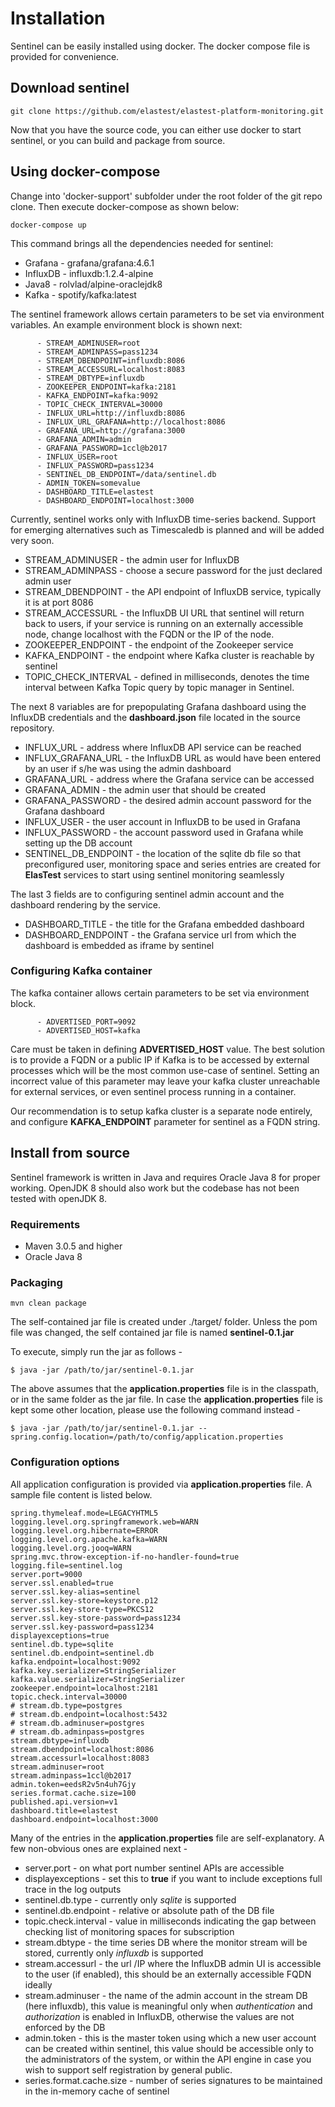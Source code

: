 # Installation
Sentinel can be easily installed using docker. The docker compose file is 
provided for convenience.

## Download sentinel
```
git clone https://github.com/elastest/elastest-platform-monitoring.git
```
Now that you have the source code, you can either use docker to start 
sentinel, or you can build and package from source.

## Using docker-compose
Change into 'docker-support' subfolder under the root folder of the git repo 
clone. Then execute docker-compose as shown below:

```
docker-compose up
```
This command brings all the dependencies needed for sentinel:
* Grafana - grafana/grafana:4.6.1
* InfluxDB - influxdb:1.2.4-alpine
* Java8 - rolvlad/alpine-oraclejdk8
* Kafka - spotify/kafka:latest

The sentinel framework allows certain parameters to be set via environment 
variables. An example environment block is shown next:
```
      - STREAM_ADMINUSER=root
      - STREAM_ADMINPASS=pass1234
      - STREAM_DBENDPOINT=influxdb:8086
      - STREAM_ACCESSURL=localhost:8083
      - STREAM_DBTYPE=influxdb
      - ZOOKEEPER_ENDPOINT=kafka:2181
      - KAFKA_ENDPOINT=kafka:9092
      - TOPIC_CHECK_INTERVAL=30000
      - INFLUX_URL=http://influxdb:8086
      - INFLUX_URL_GRAFANA=http://localhost:8086
      - GRAFANA_URL=http://grafana:3000
      - GRAFANA_ADMIN=admin
      - GRAFANA_PASSWORD=1ccl@b2017
      - INFLUX_USER=root
      - INFLUX_PASSWORD=pass1234
      - SENTINEL_DB_ENDPOINT=/data/sentinel.db
      - ADMIN_TOKEN=somevalue
      - DASHBOARD_TITLE=elastest
      - DASHBOARD_ENDPOINT=localhost:3000
```
Currently, sentinel works only with InfluxDB time-series backend. Support for 
emerging alternatives such as Timescaledb is planned and will be added very 
soon.

* STREAM_ADMINUSER - the admin user for InfluxDB
* STREAM_ADMINPASS - choose a secure password for the just declared admin user
* STREAM_DBENDPOINT - the API endpoint of InfluxDB service, typically it is at 
port 8086
* STREAM_ACCESSURL - the InfluxDB UI URL that sentinel will return back to 
users, if your service is running on an externally accessible node, change 
localhost with the FQDN or the IP of the node.
* ZOOKEEPER_ENDPOINT - the endpoint of the Zookeeper service
* KAFKA_ENDPOINT - the endpoint where Kafka cluster is reachable by sentinel
* TOPIC_CHECK_INTERVAL - defined in milliseconds, denotes the time interval 
between Kafka Topic query by topic manager in Sentinel.

The next 8 variables are for prepopulating Grafana dashboard using the 
InfluxDB credentials and the **dashboard.json** file located in the source 
repository.

* INFLUX_URL - address where InfluxDB API service can be reached
* INFLUX_GRAFANA_URL - the InfluxDB URL as would have been entered by an user 
if s/he was using the admin dashboard
* GRAFANA_URL - address where the Grafana service can be accessed
* GRAFANA_ADMIN - the admin user that should be created
* GRAFANA_PASSWORD - the desired admin account password for the Grafana 
dashboard
* INFLUX_USER - the user account in InfluxDB to be used in Grafana
* INFLUX_PASSWORD - the account password used in Grafana while setting up the 
DB account
* SENTINEL_DB_ENDPOINT - the location of the sqlite db file so that 
preconfigured user, monitoring space and series entries are created for 
**ElasTest** services to start using sentinel monitoring seamlessly

The last 3 fields are to configuring sentinel admin account and the dashboard 
rendering by the service.

* DASHBOARD_TITLE - the title for the Grafana embedded dashboard
* DASHBOARD_ENDPOINT - the Grafana service url from which the dashboard is 
embedded as iframe by sentinel

### Configuring Kafka container
The kafka container allows certain parameters to be set via environment block.
```
      - ADVERTISED_PORT=9092
      - ADVERTISED_HOST=kafka
```
Care must be taken in defining **ADVERTISED_HOST** value. The best solution is 
to provide a FQDN or a public IP if Kafka is to be accessed by external 
processes which will be the most common use-case of sentinel. Setting an 
incorrect value of this parameter may leave your kafka cluster unreachable for 
external services, or even sentinel process running in a container.

Our recommendation is to setup kafka cluster is a separate node entirely, and 
configure **KAFKA_ENDPOINT** parameter for sentinel as a FQDN string.

## Install from source
Sentinel framework is written in Java and requires Oracle Java 8 for proper 
working. OpenJDK 8 should also work but the codebase has not been tested with 
openJDK 8.

### Requirements
* Maven 3.0.5 and higher
* Oracle Java 8

### Packaging
```
mvn clean package
```
The self-contained jar file is created under ./target/ folder. Unless the pom 
file was changed, the self contained jar file is named **sentinel-0.1.jar**

To execute, simply run the jar as follows -
```
$ java -jar /path/to/jar/sentinel-0.1.jar
```
The above assumes that the **application.properties** file is in the 
classpath, or in the same folder as the jar file. In case the 
**application.properties** file is kept some other location, please use the 
following command instead -
```
$ java -jar /path/to/jar/sentinel-0.1.jar --spring.config.location=/path/to/config/application.properties
```

### Configuration options
All application configuration is provided via **application.properties** file. 
A sample file content is listed below.
```
spring.thymeleaf.mode=LEGACYHTML5
logging.level.org.springframework.web=WARN
logging.level.org.hibernate=ERROR
logging.level.org.apache.kafka=WARN
logging.level.org.jooq=WARN
spring.mvc.throw-exception-if-no-handler-found=true
logging.file=sentinel.log
server.port=9000
server.ssl.enabled=true
server.ssl.key-alias=sentinel
server.ssl.key-store=keystore.p12
server.ssl.key-store-type=PKCS12
server.ssl.key-store-password=pass1234
server.ssl.key-password=pass1234
displayexceptions=true
sentinel.db.type=sqlite
sentinel.db.endpoint=sentinel.db
kafka.endpoint=localhost:9092
kafka.key.serializer=StringSerializer
kafka.value.serializer=StringSerializer
zookeeper.endpoint=localhost:2181
topic.check.interval=30000
# stream.db.type=postgres
# stream.db.endpoint=localhost:5432
# stream.db.adminuser=postgres
# stream.db.adminpass=postgres
stream.dbtype=influxdb
stream.dbendpoint=localhost:8086
stream.accessurl=localhost:8083
stream.adminuser=root
stream.adminpass=1ccl@b2017
admin.token=eedsR2v5n4uh7Gjy
series.format.cache.size=100
published.api.version=v1
dashboard.title=elastest
dashboard.endpoint=localhost:3000
```
Many of the entries in the **application.properties** file are 
self-explanatory. A few non-obvious ones are explained next -
* server.port - on what port number sentinel APIs are accessible
* displayexceptions - set this to **true** if you want to include exceptions 
full trace in the log outputs
* sentinel.db.type - currently only *sqlite* is supported
* sentinel.db.endpoint - relative or absolute path of the DB file
* topic.check.interval - value in milliseconds indicating the gap between 
checking list of monitoring spaces for subscription
* stream.dbtype - the time series DB where the monitor stream will be stored, 
currently only *influxdb* is supported
* stream.accessurl - the url /IP where the InfluxDB admin UI is accessible to 
the user (if enabled), this should be an externally accessible FQDN ideally
* stream.adminuser - the name of the admin account in the stream DB (here 
influxdb), this value is meaningful only when *authentication* and 
*authorization* is enabled in InfluxDB, otherwise the values are not enforced 
by the DB
* admin.token - this is the master token using which a new user account can be
 created within sentinel, this value should be accessible only to the 
 administrators of the system, or within the API engine in case you wish to 
 support self registration by general public.
* series.format.cache.size - number of series signatures to be maintained in 
the in-memory cache of sentinel